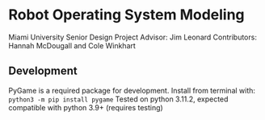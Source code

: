 # Robot Operating System Modeling
Miami University Senior Design Project
Advisor: Jim Leonard
Contributors: Hannah McDougall and Cole Winkhart

## Development
PyGame is a required package for development. Install from terminal with:
`python3 -m pip install pygame`
Tested on python 3.11.2, expected compatible with python 3.9+ (requires testing)
